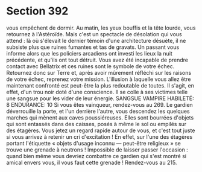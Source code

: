 # Section 392

vous empêchent de dormir. Au matin, les yeux bouffis et la tête
lourde, vous retournez à l'Astéroïde. Mais c'est un spectacle de
désolation qui vous attend : là où s'élevait le dernier témoin
d'une architecture désuète, il ne subsiste plus que ruines
fumantes et tas de gravats. Un passant vous informe alors que les
policiers arcadiens ont investi les lieux la nuit précédente, et
qu'ils ont tout détruit. Vous avez été incapable de prendre
contact avec Bellatrix et ces ruines sont le symbole de votre
échec. Retournez donc sur Terre et, après avoir mûrement
réfléchi sur les raisons de votre échec, reprenez votre mission.
L'illusion à laquelle vous allez être maintenant confronté est
peut-être la plus redoutable de toutes. Il s'agit, en effet, d'un trou
noir doté d'une conscience. Il se colle à ses victimes telle une
sangsue pour les vider de leur énergie.
SANGSUE VAMPIRE HABILETÉ: 8 ENDURANCE: 10
Si vous êtes vainqueur, rendez-vous au 269.
Le gardien déverrouille la porte, et l'un derrière l'autre, vous
descendez les quelques marches qui mènent aux caves
poussiéreuses. Elles sont bourrées d'objets qui sont entassés
dans des caisses, posés à même le sol ou empilés sur des
étagères. Vous jetez un regard rapide autour de vous, et c'est tout
juste si vous arrivez à retenir un cri d'excitation ! En effet, sur
l'une des étagères portant l'étiquette « objets d'usage
inconnu — peut-être religieux » se trouve une grenade à
neutrons ! Impossible de laisser passer l'occasion : quand bien
même vous devriez combattre ce gardien qui s'est montré si
amical envers vous, il vous faut cette grenade ! Rendez-vous au
215.